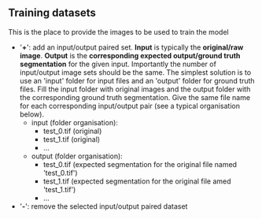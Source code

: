 ## Training datasets

This is the place to provide the images to be used to train the model

* '**+**': add an input/output paired set. **Input** is typically the **original/raw image**. **Output** is the **corresponding expected output/ground truth segmentation** for the given input. Importantly the number of input/output image sets should be the same. The simplest solution is to use an 'input' folder for input files and an 'output' folder for ground truth files. Fill the input folder with original images and the output folder with the corresponding ground truth segmentation. Give the same file name for each corresponding input/output pair (see a typical organisation below).
    * input (folder organisation):
        * test_0.tif (original)
        * test_1.tif (original)
        * ...
    * output (folder organisation):
        * test_0.tif (expected segmentation for the original file named 'test_0.tif')
        * test_1.tif (expected segmentation for the original file amed 'test_1.tif')
        * ...    
* '**-**': remove the selected input/output paired dataset